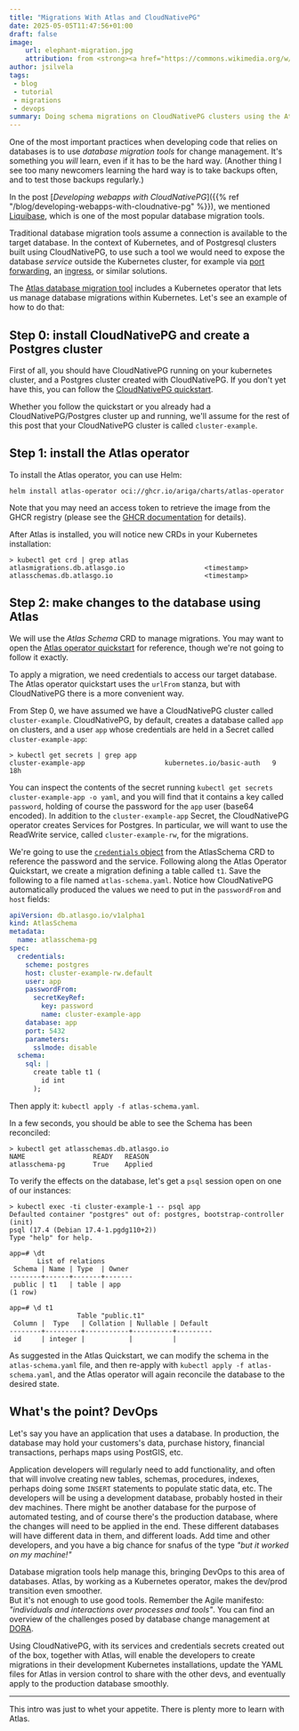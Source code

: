```yaml
---
title: "Migrations With Atlas and CloudNativePG"
date: 2025-05-05T11:47:56+01:00
draft: false
image:
    url: elephant-migration.jpg
    attribution: from <strong><a href="https://commons.wikimedia.org/w/index.php?curid=101232202">Wikimedia Commons</a></strong>
author: jsilvela
tags:
 - blog
 - tutorial
 - migrations
 - devops
summary: Doing schema migrations on CloudNativePG clusters using the Atlas operator
---
```


One of the most important practices when developing code that relies on
databases is to use *database migration tools* for change management.
It's something you *will* learn, even if it has to be the hard way.
(Another thing I see too many newcomers learning the hard way is to take backups
often, and to test those backups regularly.)

In the post [*Developing webapps with CloudNativePG*]({{% ref "/blog/developing-webapps-with-cloudnative-pg" %}}),
we mentioned [Liquibase](https://www.liquibase.com), which is one of the most
popular database migration tools.

Traditional database migration tools assume a connection is available to the
target database. In the context of Kubernetes,
and of Postgresql clusters built using CloudNativePG, to use such a tool
we would need to expose the database *service* outside the Kubernetes cluster,
for example via
[port forwarding](https://kubernetes.io/docs/tasks/access-application-cluster/port-forward-access-application-cluster/),
an [ingress](https://kubernetes.io/docs/concepts/services-networking/ingress/),
or similar solutions.

The [Atlas database migration tool](https://atlasgo.io) includes a Kubernetes
operator that lets us manage database migrations within Kubernetes.
Let's see an example of how to do that:

## Step 0:  install CloudNativePG and create a Postgres cluster

First of all, you should have CloudNativePG running on your kubernetes cluster,
and a Postgres cluster created with CloudNativePG.
If you don't yet have this, you can follow the
[CloudNativePG quickstart](https://cloudnative-pg.io/documentation/current/quickstart/).

Whether you follow the quickstart or you already had a CloudNativePG/Postgres
cluster up and running, we'll assume for the rest of this post that your
CloudNativePG cluster is called `cluster-example`.

## Step 1: install the Atlas operator

To install the Atlas operator, you can use Helm:

``` console
helm install atlas-operator oci://ghcr.io/ariga/charts/atlas-operator
```

Note that you may need an access token to retrieve the image from
the GHCR registry (please see the [GHCR documentation](https://docs.github.com/en/packages/working-with-a-github-packages-registry/working-with-the-container-registry#authenticating-to-the-container-registry)
for details).

After Atlas is installed, you will notice new CRDs in your Kubernetes
installation:

``` console
> kubectl get crd | grep atlas
atlasmigrations.db.atlasgo.io                    <timestamp>
atlasschemas.db.atlasgo.io                       <timestamp>
```

## Step 2: make changes to the database using Atlas

We will use the *Atlas Schema* CRD to manage migrations. You may want
to open the [Atlas operator quickstart](https://atlasgo.io/integrations/kubernetes/quickstart)
for reference, though we're not going to follow it exactly.

To apply a migration, we need credentials to access our target database.
The Atlas operator quickstart uses the `urlFrom`
stanza, but with CloudNativePG there is a more convenient way.

From Step 0, we have assumed we have a CloudNativePG cluster called
`cluster-example`.
CloudNativePG, by default, creates a database called `app` on clusters, and
a user `app` whose credentials are held in a Secret called
`cluster-example-app`:

``` console
> kubectl get secrets | grep app
cluster-example-app                    kubernetes.io/basic-auth   9      18h
```

You can inspect the contents of the secret running
`kubectl get secrets cluster-example-app -o yaml`,
and you will find that it contains a key called `password`, holding of course
the password for the `app` user (base64 encoded).
In addition to the `cluster-example-app` Secret, the CloudNativePG operator
creates Services for Postgres. In particular, we will want to use the ReadWrite
service, called `cluster-example-rw`, for the migrations.

We're going to use the [`credentials` object](https://atlasgo.io/integrations/kubernetes/declarative#credentials-object)
from the AtlasSchema CRD to reference
the password and the service. Following along the Atlas Operator Quickstart, we
create a migration defining a table called `t1`. Save the following to a file
named `atlas-schema.yaml`.
Notice how CloudNativePG automatically produced the values we need to put
in the `passwordFrom` and `host` fields:

``` yaml
apiVersion: db.atlasgo.io/v1alpha1
kind: AtlasSchema
metadata:
  name: atlasschema-pg
spec:
  credentials:
    scheme: postgres
    host: cluster-example-rw.default
    user: app
    passwordFrom:
      secretKeyRef:
        key: password
        name: cluster-example-app
    database: app
    port: 5432
    parameters:
      sslmode: disable
  schema:
    sql: |
      create table t1 (
        id int
      );
```

Then apply it: `kubectl apply -f atlas-schema.yaml`.

In a few seconds, you should be able to see the Schema has been reconciled:

``` console
> kubectl get atlasschemas.db.atlasgo.io
NAME                 READY   REASON
atlasschema-pg       True    Applied
```

To verify the effects on the database, let's get a `psql` session open on one
of our instances:

``` console
> kubectl exec -ti cluster-example-1 -- psql app
Defaulted container "postgres" out of: postgres, bootstrap-controller (init)
psql (17.4 (Debian 17.4-1.pgdg110+2))
Type "help" for help.

app=# \dt
       List of relations
 Schema | Name | Type  | Owner
--------+------+-------+-------
 public | t1   | table | app
(1 row)

app=# \d t1
                 Table "public.t1"
 Column |  Type   | Collation | Nullable | Default
--------+---------+-----------+----------+---------
 id     | integer |           |          |
```

As suggested in the Atlas Quickstart, we can modify the schema in the
`atlas-schema.yaml` file, and then re-apply with
`kubectl apply -f atlas-schema.yaml`, and the Atlas operator will again
reconcile the database to the desired state.

## What's the point? DevOps

Let's say you have an application that uses a database. In production, the
database may hold your customers's data, purchase history, financial
transactions, perhaps maps using PostGIS, etc.

Application developers will regularly need to add functionality, and often
that will involve creating new tables, schemas, procedures, indexes, perhaps
doing some `INSERT` statements to populate static data, etc.
The developers will be using a development database, probably hosted in their
dev machines.
There might be another database for the purpose of automated testing, and
of course there's the production database, where the changes will need to be
applied in the end. These different databases will have different data in them,
and different loads.
Add time and other developers, and you have a big chance for snafus of the type
*"but it worked on my machine!"*

Database migration tools help manage this, bringing DevOps to this area of
databases. Atlas, by working as a Kubernetes operator, makes the dev/prod
transition even smoother. \
But it's not enough to use good tools. Remember the Agile manifesto:
*"individuals and interactions over processes and tools"*.
You can find an overview of the challenges posed by database change management
at [DORA](https://dora.dev/capabilities/database-change-management/).

Using CloudNativePG, with its services and credentials secrets created out of
the box, together with Atlas, will enable the developers to create migrations
in their development Kubernetes installations, update the YAML
files for Atlas in version control to share with the other devs, and eventually
apply to the production database smoothly.

---

This intro was just to whet your appetite. There is plenty more to learn with
Atlas.
